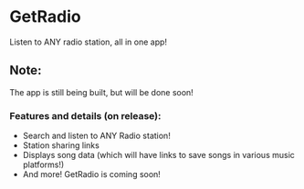 # GetRadio
Listen to ANY radio station, all in one app!

## Note:
The app is still being built, but will be done soon!

### Features and details (on release):
- Search and listen to ANY Radio station!
- Station sharing links
- Displays song data (which will have links to save songs in various music platforms!)
- And more! GetRadio is coming soon!
